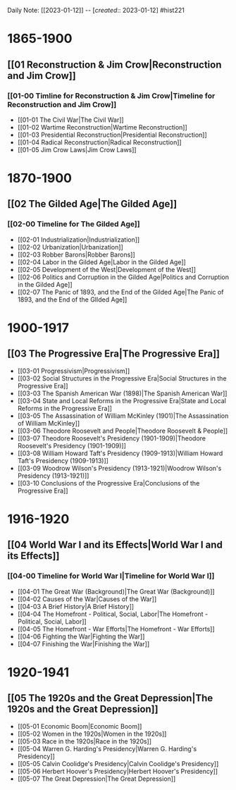 Daily Note: [[2023-01-12]] -- [*created*:: 2023-01-12] #hist221 

# 1865-1900

## [[01 Reconstruction & Jim Crow|Reconstruction and Jim Crow]]
### [[01-00 Timline for Reconstruction & Jim Crow|Timeline for Reconstruction and Jim Crow]]
- [[01-01 The Civil War|The Civil War]] 
- [[01-02 Wartime Reconstruction|Wartime Reconstruction]] 
- [[01-03 Presidential Reconstruction|Presidential Reconstruction]] 
- [[01-04 Radical Reconstruction|Radical Reconstruction]] 
- [[01-05 Jim Crow Laws|Jim Crow Laws]] 

# 1870-1900

## [[02 The Gilded Age|The Gilded Age]]
### [[02-00 Timeline for The Gilded Age]]
- [[02-01 Industrialization|Industrialization]]
- [[02-02 Urbanization|Urbanization]]
- [[02-03 Robber Barons|Robber Barons]]
- [[02-04 Labor in the Gilded Age|Labor in the Gilded Age]]
- [[02-05 Development of the West|Development of the West]]
- [[02-06 Politics and Corruption in the Gilded Age|Politics and Corruption in the Gilded Age]]
- [[02-07 The Panic of 1893, and the End of the Gilded Age|The Panic of 1893, and the End of the GIlded Age]]

# 1900-1917

## [[03 The Progressive Era|The Progressive Era]]
- [[03-01 Progressivism|Progressivism]]
- [[03-02 Social Structures in the Progressive Era|Social Structures in the Progressive Era]]
- [[03-03 The Spanish American War (1898)|The Spanish American War]]
- [[03-04 State and Local Reforms in the Progressive Era|State and Local Reforms in the Progressive Era]]
- [[03-05 The Assassination of William McKinley (1901)|The Assassination of William McKinley]]
- [[03-06 Theodore Roosevelt and People|Theodore Roosevelt & People]]
- [[03-07 Theodore Roosevelt's Presidency (1901-1909)|Theodore Roosevelt's Presidency (1901-1909)]]
- [[03-08 William Howard Taft's Presidency (1909-1913)|William Howard Taft's Presidency (1909-1913)]]
- [[03-09 Woodrow Wilson's Presidency (1913-1921)|Woodrow Wilson's Presidency (1913-1921)]]
- [[03-10 Conclusions of the Progressive Era|Conclusions of the Progressive Era]]

# 1916-1920

## [[04 World War I and its Effects|World War I and its Effects]]
### [[04-00 Timeline for World War I|Timeline for World War I]]
- [[04-01 The Great War (Background)|The Great War (Background)]]
- [[04-02 Causes of the War|Causes of the War]]
- [[04-03 A Brief History|A Brief History]]
- [[04-04 The Homefront - Political, Social, Labor|The Homefront - Political, Social, Labor]]
- [[04-05 The Homefront - War Efforts|The Homefront - War Efforts]]
- [[04-06 Fighting the War|Fighting the War]]
- [[04-07 Finishing the War|Finishing the War]]

# 1920-1941

## [[05 The 1920s and the Great Depression|The 1920s and the Great Depression]]
- [[05-01 Economic Boom|Economic Boom]]
- [[05-02 Women in the 1920s|Women in the 1920s]]
- [[05-03 Race in the 1920s|Race in the  1920s]]
- [[05-04 Warren G. Harding's Presidency|Warren G. Harding's Presidency]]
- [[05-05 Calvin Coolidge's Presidency|Calvin Coolidge's Presidency]]
- [[05-06 Herbert Hoover's Presidency|Herbert Hoover's Presidency]]
- [[05-07 The Great Depression|The Great Depression]]